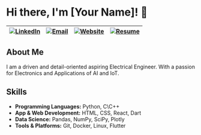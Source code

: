 # Hi there, I'm [Your Name]! 👋

| [![LinkedIn](https://img.shields.io/badge/LinkedIn-0077B5?style=for-the-badge&logo=linkedin&logoColor=white)](https://www.linkedin.com/in/vinayakverma) | [![Email](https://img.shields.io/badge/Email-D14836?style=for-the-badge&logo=gmail&logoColor=white)](mailto:verma.31@iitj.ac.in) | [![Website](https://img.shields.io/badge/Website-4285F4?style=for-the-badge&logo=google-chrome&logoColor=white)](vinayakverma.me) | [![Resume](https://img.shields.io/badge/Resume-34A853?style=for-the-badge&logo=read-the-docs&logoColor=white)](https://yourresume.com) |
| --- | --- | --- | --- |


## About Me

I am a driven and detail-oriented aspiring Electrical Engineer. With a passion for Electronics and Applications of AI and IoT.

## Skills

- **Programming Languages:** Python, C\C++
- **App & Web Development:** HTML, CSS, React, Dart
- **Data Science:** Pandas, NumPy, SciPy, Plotly
- **Tools & Platforms:** Git, Docker, Linux, Flutter


<!-- ## Projects

<div style="display: flex; flex-wrap: wrap; justify-content: space-around;">

  <div style="width: 45%; margin-bottom: 20px;">
    <a href="https://github.com/yourusername/project1" style="text-decoration: none;">
      <img src="./images/project1.png" alt="Project 1" style="width: 100%; height: auto;">
      <h3 style="text-align: center;">Project 1 Name</h3>
    </a>
    <p>A brief description of your project. What problem does it solve? What technologies did you use?</p>
  </div>

  <div style="width: 45%; margin-bottom: 20px;">
    <a href="https://github.com/yourusername/project2" style="text-decoration: none;">
      <img src="./images/project2.png" alt="Project 2" style="width: 100%; height: auto;">
      <h3 style="text-align: center;">Project 2 Name</h3>
    </a>
    <p>A brief description of your project. What problem does it solve? What technologies did you use?</p>
  </div>

  <div style="width: 45%; margin-bottom: 20px;">
    <a href="https://github.com/yourusername/project3" style="text-decoration: none;">
      <img src="./images/project3.png" alt="Project 3" style="width: 100%; height: auto;">
      <h3 style="text-align: center;">Project 3 Name</h3>
    </a>
    <p>A brief description of your project. What problem does it solve? What technologies did you use?</p>
  </div>

  <div style="width: 45%; margin-bottom: 20px;">
    <a href="https://github.com/yourusername/project4" style="text-decoration: none;">
      <img src="./images/project4.png" alt="Project 4" style="width: 100%; height: auto;">
      <h3 style="text-align: center;">Project 4 Name</h3>
    </a>
    <p>A brief description of your project. What problem does it solve? What technologies did you use?</p>
  </div>

  <div style="width: 45%; margin-bottom: 20px;">
    <a href="https://github.com/yourusername/project5" style="text-decoration: none;">
      <img src="./images/project5.png" alt="Project 5" style="width: 100%; height: auto;">
      <h3 style="text-align: center;">Project 5 Name</h3>
    </a>
    <p>A brief description of your project. What problem does it solve? What technologies did you use?</p>
  </div>

  <div style="width: 45%; margin-bottom: 20px;">
    <a href="https://github.com/yourusername/project6" style="text-decoration: none;">
      <img src="./images/project6.png" alt="Project 6" style="width: 100%; height: auto;">
      <h3 style="text-align: center;">Project 6 Name</h3>
    </a>
    <p>A brief description of your project. What problem does it solve? What technologies did you use?</p>
  </div>

  <div style="width: 45%; margin-bottom: 20px;">
    <a href="https://github.com/yourusername/project7" style="text-decoration: none;">
      <img src="./images/project7.png" alt="Project 7" style="width: 100%; height: auto;">
      <h3 style="text-align: center;">Project 7 Name</h3>
    </a>
    <p>A brief description of your project. What problem does it solve? What technologies did you use?</p>
  </div>

  <div style="width: 45%; margin-bottom: 20px;">
    <a href="https://github.com/yourusername/project8" style="text-decoration: none;">
      <img src="./images/project8.png" alt="Project 8" style="width: 100%; height: auto;">
      <h3 style="text-align: center;">Project 8 Name</h3>
    </a>
    <p>A brief description of your project. What problem does it solve? What technologies did you use?</p>
  </div>

</div> -->

